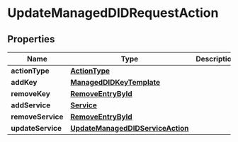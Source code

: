 
# UpdateManagedDIDRequestAction

## Properties
Name | Type | Description | Notes
------------ | ------------- | ------------- | -------------
**actionType** | [**ActionType**](ActionType.md) |  | 
**addKey** | [**ManagedDIDKeyTemplate**](ManagedDIDKeyTemplate.md) |  |  [optional]
**removeKey** | [**RemoveEntryById**](RemoveEntryById.md) |  |  [optional]
**addService** | [**Service**](Service.md) |  |  [optional]
**removeService** | [**RemoveEntryById**](RemoveEntryById.md) |  |  [optional]
**updateService** | [**UpdateManagedDIDServiceAction**](UpdateManagedDIDServiceAction.md) |  |  [optional]



